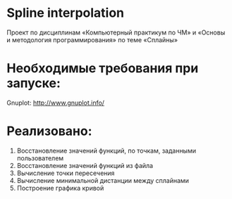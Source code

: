 # Spline interpolation
Проект по дисциплинам «Компьютерный практикум по ЧМ» и «Основы и методология программирования» по теме «Сплайны»

# Необходимые требования при запуске:
Gnuplot: http://www.gnuplot.info/

# Реализовано:
1. Восстановление значений функций, по точкам, заданными пользователем
2. Восстановление значений функций из файла
3. Вычисление точки пересечения
4. Вычисление минимальной дистанции между сплайнами
5. Построение графика кривой
